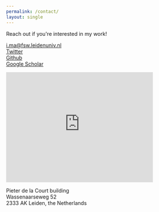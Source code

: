 ```yaml
---
permalink: /contact/
layout: single
---
```

Reach out if you're interested in my work!

[<i class="fas fa-fw fa-envelope-square"></i> i.ma@fsw.leidenuniv.nl](mailto:i.ma@fsw.leidenuniv.nl)  
[<i class="fab fa-fw fa-twitter-square"></i> Twitter](https://twitter.com/_Ili_Ma)  
[<i class="fab fa-fw fa-github"></i> Github](https://github.com/ili-ma/)  
[<i class="fab fa-google"></i> Google Scholar](https://scholar.google.com/citations?user=cYMcJXUAAAAJ&hl=nl&oi=ao)  

<iframe src="https://www.google.com/maps/embed?pb=!1m14!1m8!1m3!1d19576.615104533845!2d4.4697355!3d52.1692955!3m2!1i1024!2i768!4f13.1!3m3!1m2!1s0x47c5c6e7fbaaaaab%3A0x96f5b0396d67ba15!2sPieter%20De%20La%20Court!5e0!3m2!1snl!2snl!4v1618480748243!5m2!1snl!2snl" width="400" height="300" style="border:0;" allowfullscreen="" loading="lazy"></iframe>

Pieter de la Court building<br>
Wassenaarseweg 52<br>
2333 AK Leiden, the Netherlands



